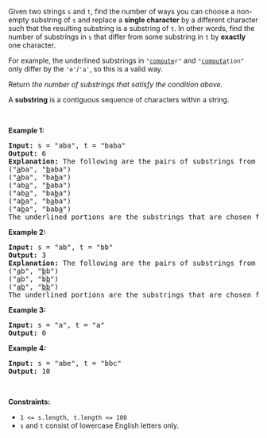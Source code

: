 <div><p>Given two strings <code>s</code> and <code>t</code>, find the number of ways you can choose a non-empty substring of <code>s</code> and replace a <strong>single character</strong> by a different character such that the resulting substring is a substring of <code>t</code>. In other words, find the number of substrings in <code>s</code> that differ from some substring in <code>t</code> by <strong>exactly</strong> one character.</p>

<p>For example, the underlined substrings in <code>"<u>compute</u>r"</code> and <code>"<u>computa</u>tion"</code> only differ by the <code>'e'</code>/<code>'a'</code>, so this is a valid way.</p>

<p>Return <em>the number of substrings that satisfy the condition above.</em></p>

<p>A <strong>substring</strong> is a contiguous sequence of characters within a string.</p>

<p>&nbsp;</p>
<p><strong>Example 1:</strong></p>

<pre><strong>Input:</strong> s = "aba", t = "baba"
<strong>Output:</strong> 6
<strong>Explanation: </strong>The following are the pairs of substrings from s and t that differ by exactly 1 character:
("<u>a</u>ba", "<u>b</u>aba")
("<u>a</u>ba", "ba<u>b</u>a")
("ab<u>a</u>", "<u>b</u>aba")
("ab<u>a</u>", "ba<u>b</u>a")
("a<u>b</u>a", "b<u>a</u>ba")
("a<u>b</u>a", "bab<u>a</u>")
The underlined portions are the substrings that are chosen from s and t.
</pre>
​​<strong>Example 2:</strong>

<pre><strong>Input:</strong> s = "ab", t = "bb"
<strong>Output:</strong> 3
<strong>Explanation: </strong>The following are the pairs of substrings from s and t that differ by 1 character:
("<u>a</u>b", "<u>b</u>b")
("<u>a</u>b", "b<u>b</u>")
("<u>ab</u>", "<u>bb</u>")
​​​​The underlined portions are the substrings that are chosen from s and t.
</pre>
<strong>Example 3:</strong>

<pre><strong>Input:</strong> s = "a", t = "a"
<strong>Output:</strong> 0
</pre>

<p><strong>Example 4:</strong></p>

<pre><strong>Input:</strong> s = "abe", t = "bbc"
<strong>Output:</strong> 10
</pre>

<p>&nbsp;</p>
<p><strong>Constraints:</strong></p>

<ul>
	<li><code>1 &lt;= s.length, t.length &lt;= 100</code></li>
	<li><code>s</code> and <code>t</code> consist of lowercase English letters only.</li>
</ul>
</div>